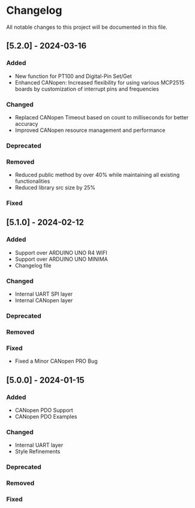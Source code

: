 # Changelog

All notable changes to this project will be documented in this file.
## [5.2.0] - 2024-03-16
### Added
- New function for PT100 and Digital-Pin Set/Get
- Enhanced CANopen: Increased flexibility for using various MCP2515 boards by customization of interrupt pins and frequencies

### Changed
- Replaced CANopen Timeout based on count to milliseconds for better accuracy
- Improved CANopen resource management and performance

### Deprecated

### Removed
- Reduced public method by over 40% while maintaining all existing functionalities
- Reduced library src size by 25% 

### Fixed


## [5.1.0] - 2024-02-12
### Added
- Support over ARDUINO UNO R4 WIFI
- Support over ARDUINO UNO MINIMA
- Changelog file

### Changed
- Internal UART SPI layer
- Internal CANopen layer

### Deprecated

### Removed

### Fixed
- Fixed a Minor CANopen PRO Bug  

## [5.0.0] - 2024-01-15
### Added
- CANopen PDO Support
- CANopen PDO Examples

### Changed
- Internal UART layer
- Style Refinements

### Deprecated

### Removed

### Fixed
